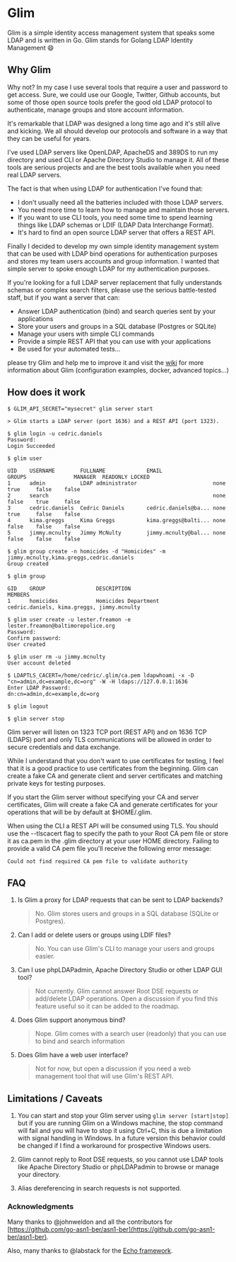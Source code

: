# Glim

Glim is a simple identity access management system that speaks some LDAP and is written in Go. Glim stands for Golang LDAP Identity Management 😄

## Why Glim

Why not? In my case I use several tools that require a user and password to get access. Sure, we could use our Google, Twitter, Github accounts, but some of those open source tools prefer the good old LDAP protocol to authenticate, manage groups and store account information.

It's remarkable that LDAP was designed a long time ago and it's still alive and kicking. We all should develop our protocols and software in a way that they can be useful for years.

I've used LDAP servers like OpenLDAP, ApacheDS and 389DS to run my directory and used CLI or Apache Directory Studio to manage it. All of these tools are serious projects and are the best tools available when you need real LDAP servers.

The fact is that when using LDAP for authentication I've found that:

- I don't usually need all the batteries included with those LDAP servers.
- You need more time to learn how to manage and maintain those servers.
- If you want to use CLI tools, you need some time to spend learning things like LDAP schemas or LDIF (LDAP Data Interchange Format).
- It's hard to find an open source LDAP server that offers a REST API.

Finally I decided to develop my own simple identity management system that can be used with LDAP bind operations for authentication purposes and stores my team users accounts and group information. I wanted that simple server to spoke enough LDAP for my authentication purposes.

If you're looking for a full LDAP server replacement that fully understands schemas or complex search filters, please use the serious battle-tested staff, but if you want a server that can:

- Answer LDAP authentication (bind) and search queries sent by your applications
- Store your users and groups in a SQL database (Postgres or SQLite)
- Manage your users with simple CLI commands
- Provide a simple REST API that you can use with your applications
- Be used for your automated tests...

please try Glim and help me to improve it and visit the [wiki](https://github.com/doncicuto/glim/wiki) for more information about Glim (configuration examples, docker, advanced topics...)

## How does it work

```(bash)
$ GLIM_API_SECRET="mysecret" glim server start

> Glim starts a LDAP server (port 1636) and a REST API (port 1323).

$ glim login -u cedric.daniels
Password: 
Login Succeeded

$ glim user

UID    USERNAME        FULLNAME             EMAIL                GROUPS               MANAGER  READONLY LOCKED  
1      admin           LDAP administrator                        none                 true     false    false   
2      search                                                    none                 false    true     false   
3      cedric.daniels  Cedric Daniels       cedric.daniels@ba... none                 true     false    false   
4      kima.greggs     Kima Greggs          kima.greggs@balti... none                 false    false    false   
5      jimmy.mcnulty   Jimmy McNulty        jimmy.mcnulty@bal... none                 false    false    false

$ glim group create -n homicides -d "Homicides" -m jimmy.mcnulty,kima.greggs,cedric.daniels
Group created

$ glim group

GID    GROUP                DESCRIPTION                         MEMBERS                                           
1      homicides            Homicides Department                cedric.daniels, kima.greggs, jimmy.mcnulty

$ glim user create -u lester.freamon -e lester.freamon@baltimorepolice.org
Password:
Confirm password:
User created

$ glim user rm -u jimmy.mcnulty
User account deleted

$ LDAPTLS_CACERT=/home/cedric/.glim/ca.pem ldapwhoami -x -D "cn=admin,dc=example,dc=org" -W -H ldaps://127.0.0.1:1636
Enter LDAP Password:
dn:cn=admin,dc=example,dc=org 

$ glim logout

$ glim server stop
```

Glim server will listen on 1323 TCP port (REST API) and on 1636 TCP (LDAPS) port and only TLS communications will be allowed in order to secure credentials and data exchange.

While I understand that you don't want to use certificates for testing, I feel that it is a good practice to use certificates from the beginning. Glim can create a fake CA and generate client and server certificates and matching private keys for testing purposes.

If you start the Glim server without specifying your CA and server certificates, Glim will create a fake CA and generate certificates for your operations that will be by default at $HOME/.glim.

When using the CLI a REST API will be consumed using TLS. You should use the --tlscacert flag to specify the path to your Root CA pem file or store it as ca.pem in the .glim directory at your user HOME directory. Failing to provide a valid CA pem file you'll receive the following error message:

```(bash)
Could not find required CA pem file to validate authority
```

## FAQ

1. Is Glim a proxy for LDAP requests that can be sent to LDAP backends?

   > No. Glim stores users and groups in a SQL database (SQLite or Postgres).  

2. Can I add or delete users or groups using LDIF files?

   > No. You can use Glim's CLI to manage your users and groups easier.

3. Can I use phpLDAPadmin, Apache Directory Studio or other LDAP GUI tool?

   > Not currently. Glim cannot answer Root DSE requests or add/delete LDAP operations. Open a discussion if you find this feature useful so it can be added to the roadmap.

4. Does Glim support anonymous bind?

   > Nope. Glim comes with a search user (readonly) that you can use to bind and search information

5. Does Glim have a web user interface?

   > Not for now, but open a discussion if you need a web management tool that will use Glim's REST API.

## Limitations / Caveats

1. You can start and stop your Glim server using `glim server [start|stop]` but if you are running Glim on a Windows machine, the stop command will fail and you will have to stop it using Ctrl+C, this is due a limitation with signal handling in Windows. In a future version this behavior could be changed if I find a workaround for prospective Windows users.

2. Glim cannot reply to Root DSE requests, so you cannot use LDAP tools like Apache Directory Studio or phpLDAPadmin to browse or manage your directory.

3. Alias dereferencing in search requests is not supported.

### Acknowledgments

Many thanks to @johnweldon and all the contributors for [https://github.com/go-asn1-ber/asn1-ber](https://github.com/go-asn1-ber/asn1-ber).

Also, many thanks to @labstack for the [Echo framework](https://github.com/labstack/echo).
